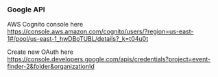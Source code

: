 ### Google API

AWS Cognito console here https://console.aws.amazon.com/cognito/users/?region=us-east-1#/pool/us-east-1_hwDBoTUBL/details?_k=t04u0t

Create new OAuth here https://console.developers.google.com/apis/credentials?project=event-finder-2&folder&organizationId
